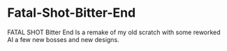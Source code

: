 # Fatal-Shot-Bitter-End
FATAL SHOT Bitter End Is a remake of my old scratch with some reworked AI a few new bosses and new designs.
